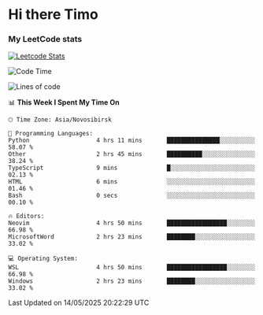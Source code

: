 # Hi there Timo
### My LeetCode stats
[![Leetcode Stats](https://leetcard.jacoblin.cool/przdtl?border=0&radius=20&ext=heatmap&theme=nord)](https://leetcode.com/przdtl)

<!--START_SECTION:waka-->
![Code Time](http://img.shields.io/badge/Code%20Time-841%20hrs%2056%20mins-blue)

![Lines of code](https://img.shields.io/badge/From%20Hello%20World%20I%27ve%20Written-84.0%20thousand%20lines%20of%20code-blue)

📊 **This Week I Spent My Time On** 

```text
🕑︎ Time Zone: Asia/Novosibirsk

💬 Programming Languages: 
Python                   4 hrs 11 mins       ███████████████░░░░░░░░░░   58.07 % 
Other                    2 hrs 45 mins       ██████████░░░░░░░░░░░░░░░   38.24 % 
TypeScript               9 mins              █░░░░░░░░░░░░░░░░░░░░░░░░   02.13 % 
HTML                     6 mins              ░░░░░░░░░░░░░░░░░░░░░░░░░   01.46 % 
Bash                     0 secs              ░░░░░░░░░░░░░░░░░░░░░░░░░   00.10 % 

🔥 Editors: 
Neovim                   4 hrs 50 mins       █████████████████░░░░░░░░   66.98 % 
MicrosoftWord            2 hrs 23 mins       ████████░░░░░░░░░░░░░░░░░   33.02 % 

💻 Operating System: 
WSL                      4 hrs 50 mins       █████████████████░░░░░░░░   66.98 % 
Windows                  2 hrs 23 mins       ████████░░░░░░░░░░░░░░░░░   33.02 % 
```


 Last Updated on 14/05/2025 20:22:29 UTC
<!--END_SECTION:waka-->
